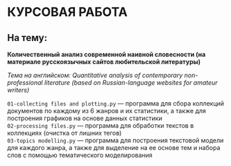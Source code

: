 # КУРСОВАЯ РАБОТА

## На тему: 

__Количественный анализ современной наивной словесности (на материале русскоязычных сайтов любительской литературы)__

_Тема на английском: Quantitative analysis of contemporary non-professional literature (based on Russian-language websites for amateur writers)_


`01-collecting files and plotting.py` — программа для сбора коллекций документов по каждому из 6 жанров и их статистики, а также для построения графиков на основе данных статистики  
`02-processing files.py` — программа для обработки текстов в коллекциях (очистка от лишних тегов)  
`03-topics modelling.py` — программа для построения текстовой модели для каждого жанра, а также для выделение на ее основе тем и набора слов с помощью тематического моделирования
